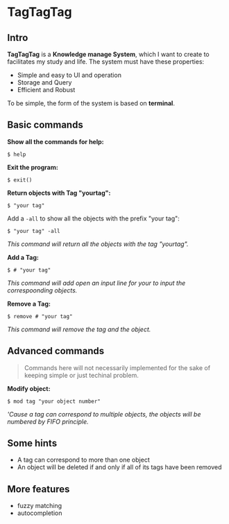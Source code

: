 # TagTagTag 
## Intro <br>
**TagTagTag** is  a **Knowledge manage System**, which I want to create to facilitates my study and life. The system must have these properties: 
- Simple and easy to UI and operation 
- Storage and Query
- Efficient and Robust

To be simple, the form of the system is based on **terminal**. 

## Basic commands
**Show all the commands for help:**
```
$ help
```
**Exit the program:**
```
$ exit()
```
**Return objects with Tag "yourtag":**
```
$ "your tag"
```
Add a `-all` to show all the objects with the prefix "your tag":
```
$ "your tag" -all
```
*This command will return all the objects with the tag "yourtag".*

**Add a Tag:**
```
$ # "your tag"
```
 *This command will add open an input line for your to input the correspoonding objects.*

**Remove a Tag:**
```
$ remove # "your tag"
```
*This command will remove the tag and the object.*

## Advanced commands
> Commands here will not necessarily implemented for the sake of keeping simple or just techinal problem.

**Modify object:**
```
$ mod tag "your object number"
```
*'Cause a tag can correspond to multiple objects, the objects will be numbered by FIFO principle.*

## Some hints
- A tag can correspond to more than one object
- An object will be deleted if and only if all of its tags have been removed

## More features
- fuzzy matching
- autocompletion 
